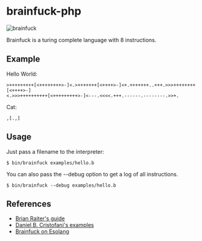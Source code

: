 # brainfuck-php

![brainfuck](doc/brainfuck.png)

Brainfuck is a turing complete language with 8 instructions.

## Example

Hello World:

    >+++++++++[<++++++++>-]<.>+++++++[<++++>-]<+.+++++++..+++.>>>++++++++[<++++>-]
    <.>>>++++++++++[<+++++++++>-]<---.<<<<.+++.------.--------.>>+.

Cat:

    ,[.,]

## Usage

Just pass a filename to the interpreter:

    $ bin/brainfuck examples/hello.b

You can also pass the --debug option to get a log of all instructions.

    $ bin/brainfuck --debug examples/hello.b

## References

* [Brian Raiter's guide](http://www.muppetlabs.com/~breadbox/bf/)
* [Daniel B. Cristofani's examples](http://www.hevanet.com/cristofd/brainfuck/)
* [Brainfuck on Esolang](http://esolangs.org/wiki/Brainfuck)
